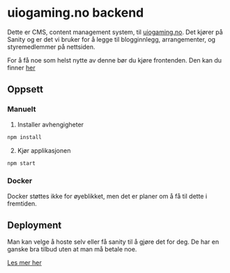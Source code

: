 # uiogaming.no backend

Dette er CMS, content management system, til [uiogaming.no](https://uiogaming.no). Det kjører på Sanity og er det vi bruker for å legge til blogginnlegg, arrangementer, og styremedlemmer på nettsiden.

For å få noe som helst nytte av denne bør du kjøre frontenden. Den kan du finner [her](https://github.com/UiO-Gaming/uiogaming.no)

## Oppsett

### Manuelt

1. Installer avhengigheter

```bash
npm install
```

2. Kjør applikasjonen

```bash
npm start
```

### Docker

Docker støttes ikke for øyeblikket, men det er planer om å få til dette i fremtiden.

## Deployment

Man kan velge å hoste selv eller få sanity til å gjøre det for deg. De har en ganske bra tilbud uten at man må betale noe.

[Les mer her](https://www.sanity.io/docs/deployment)
